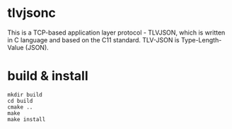 # tlvjsonc
This is a TCP-based application layer protocol - TLVJSON, which is written in C language and based on the C11 standard. TLV-JSON is Type-Length-Value (JSON).

# build & install
```shell
mkdir build
cd build
cmake ..
make
make install
```
